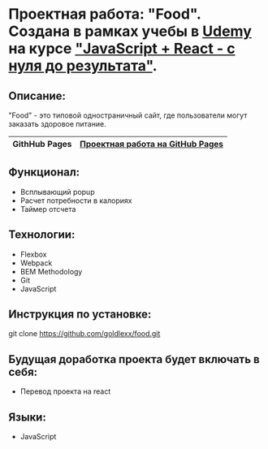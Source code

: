 # Проектная работа: "Food". Создана в рамках учебы в [Udemy](https://www.udemy.com/) на курсе ["JavaScript + React - с нуля до результата"](https://www.udemy.com/share/10208o3@pbk0Qct3LqNmxPKbgZxJWvF_zsCaoOpmyr4l1Okp0h4S7m-UHw3ccUbxrPJYKSMgkw==/).

## Описание:

"Food" - это типовой одностраничный сайт, где пользователи могут заказать здоровое питание.

| **GithHub Pages** | [Проектная работа на GitHub Pages]() |
| ----------------- | -------------------------------------------------------------------- |

## Функционал:

* Всплывающий popup
* Расчет потребности в калориях
* Таймер отсчета

## Технологии:

* Flexbox
* Webpack
* BEM Methodology
* Git
* JavaScript

## Инструкция по установке:

git clone https://github.com/goldlexx/food.git

## Будущая доработка проекта будет включать в себя:

* Перевод проекта на react

## Языки:

* JavaScript










